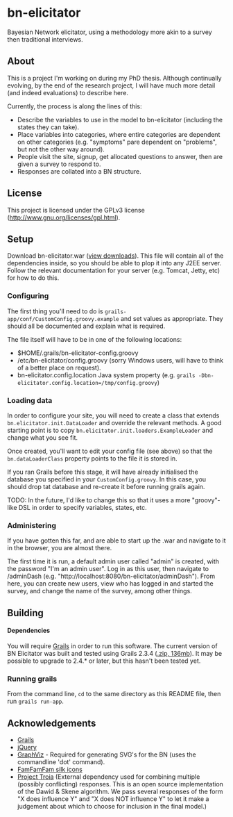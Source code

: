 # bn-elicitator

Bayesian Network elicitator, using a methodology more akin to a survey then traditional interviews.

## About

This is a project I'm working on during my PhD thesis.
Although continually evolving, by the end of the research project, I will have much more detail 
(and indeed evaluations) to describe here.

Currently, the process is along the lines of this:

 * Describe the variables to use in the model to bn-elicitator (including the states they can take).
 * Place variables into categories, where entire categories are dependent on other categories (e.g. "symptoms" pare dependent on "problems", but not the other way around).
 * People visit the site, signup, get allocated questions to answer, then are given a survey to respond to.
 * Responses are collated into a BN structure.

## License

This project is licensed under the GPLv3 license (http://www.gnu.org/licenses/gpl.html).

## Setup

Download bn-elicitator.war ([view downloads](https://github.com/pserwylo/bn-elicitator/releases)). 
This file will contain all of the dependencies inside, so you should be able to plop it into any J2EE server.
Follow the relevant documentation for your server (e.g. Tomcat, Jetty, etc) for how to do this.

### Configuring

The first thing you'll need to do is `grails-app/conf/CustomConfig.groovy.example` and set values as appropriate. 
They should all be documented and explain what is required.

The file itself will have to be in one of the following locations:
 * $HOME/.grails/bn-elicitator-config.groovy
 * /etc/bn-elicitator/config.groovy (sorry Windows users, will have to think of a better place on request).
 * bn-elicitator.config.location Java system property (e.g. `grails -Dbn-elicitator.config.location=/tmp/config.groovy`)

### Loading data

In order to configure your site, you will need to create a class that extends `bn.elicitator.init.DataLoader` and
override the relevant methods. A good starting point is to copy `bn.elicitator.init.loaders.ExampleLoader` and change
what you see fit.

Once created, you'll want to edit your config file (see above) so that the `bn.dataLoaderClass` property points to the
file it is stored in.

If you ran Grails before this stage, it will have already initialised the database you specified in your `CustomConfig.groovy`.
In this case, you should drop tat database and re-create it before running grails again.

TODO: In the future, I'd like to change this so that it uses a more "groovy"-like DSL in order to specify variables,
states, etc.

### Administering

If you have gotten this far, and are able to start up the .war and navigate to it in the browser, you are almost there.

The first time it is run, a default admin user called "admin" is created, with the password "I'm an admin user". 
Log in as this user, then navigate to /adminDash (e.g. "http://localhost:8080/bn-elicitator/adminDash"). 
From here, you can create new users, view who has logged in and started the survey, and change the name of the survey, 
among other things. 

## Building

#### Dependencies

You will require [Grails](http://www.grails.org) in order to run this software.
The current version of BN Elicitator was built and tested using Grails 2.3.4 ([.zip, 136mb](http://dist.springframework.org.s3.amazonaws.com/release/GRAILS/grails-2.3.4.zip)).
It may be possible to upgrade to 2.4.* or later, but this hasn't been tested yet.

### Running grails

From the command line, `cd` to the same directory as this README file, then run `grails run-app`.

## Acknowledgements

* [Grails](http://www.grails.org)
* [jQuery](http://www.jquery.com)
* [GraphViz](http://www.graphviz.org) - Required for generating SVG's for the BN (uses the commandline 'dot' command).
* [FamFamFam silk icons](http://www.famfamfam.com/lab/icons/silk)
* [Project Troia](http://www.project-troia.com) (External dependency used for combining multiple (possibly conflicting) responses. This is an open source implementation of the Dawid & Skene algorithm. We pass several responses of the form "X does influence Y" and "X does NOT influence Y" to let it make a judgement about which to choose for inclusion in the final model.)
